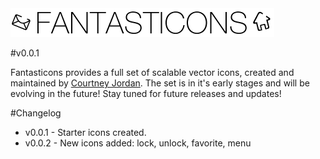 <img src="https://raw.githubusercontent.com/CourtneyJordan/fantasticons/master/images/logo.png">

#v0.0.1

Fantasticons provides a full set of scalable vector icons, created and maintained by <a href="https://twitter.com/court_jordan">Courtney Jordan</a>. The set is in it's early stages and will be evolving in the future! Stay tuned for future releases and updates!

#Changelog

- v0.0.1 - Starter icons created.
- v0.0.2 - New icons added: lock, unlock, favorite, menu

